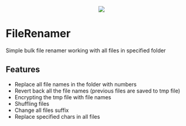 </p>
<p align="center">
  <img src="https://user-images.githubusercontent.com/68167377/223794447-c7196290-ae31-4675-a1d4-6ba621063c12.png"/>
</p>

# FileRenamer

Simple bulk file renamer working with all files in specified folder

## Features
- Replace all file names in the folder with numbers
- Revert back all the file names (previous files are saved to tmp file)
- Encrypting the tmp file with file names
- Shuffling files
- Change all files suffix
- Replace specified chars in all files
